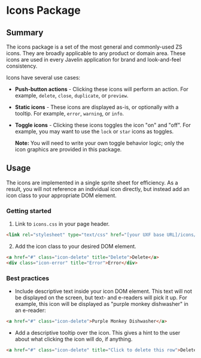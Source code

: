 Icons Package
=============

Summary
-------
The icons package is a set of the most general and commonly-used ZS icons.  They are broadly applicable to any product or domain area.  These icons are used in every Javelin application for brand and look-and-feel consistency.

Icons have several use cases:
*   **Push-button actions** - Clicking these icons will perform an action.  For example, ``delete``, ``close``, ``duplicate``, or ``preview``.
    
*   **Static icons** - These icons are displayed as-is, or optionally with a tooltip.  For example, ``error``, ``warning``, or ``info``.
    
*   **Toggle icons** - Clicking these icons toggles the icon "on" and "off".  For example, you may want to use the ``lock`` or ``star`` icons as toggles.

    **Note:** You will need to write your own toggle behavior logic; only the icon graphics are provided in this package.

Usage
-----
The icons are implemented in a single sprite sheet for efficiency.  As a result, you will not reference an individual icon directly, but instead add an icon class to your appropriate DOM element.

### Getting started
1.  Link to ``icons.css`` in your page header.
```html
<link rel="stylesheet" type="text/css" href="[your UXF base URL]/icons/1.0.0/css/icons.css">
```

2.  Add the icon class to your desired DOM element.
```html
<a href="#" class="icon-delete" title="Delete">Delete</a>
<div class="icon-error" title="Error">Error</div>
```

### Best practices
*   Include descriptive text inside your icon DOM element.  This text will not be displayed on the screen, but text- and e-readers will pick it up.  For example, this icon will be displayed as "purple monkey dishwasher" in an e-reader:
```html
<a href="#" class="icon-delete">Purple Monkey Dishwasher</a>
```
*   Add a descriptive tooltip over the icon.  This gives a hint to the user about what clicking the icon will do, if anything.
```html
<a href="#" class="icon-delete" title="Click to delete this row">Delete</a>
```